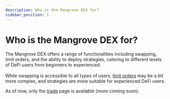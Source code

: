 ```yaml
---
description: Who is the Mangrove DEX for?
sidebar_position: 1
---
```



# Who is the Mangrove DEX for?

The Mangrove DEX offers a range of functionalities including swapping, limit orders, and the ability to deploy strategies, catering to different levels of DeFi users from beginners to experienced.<br /><br />
While swapping is accessible to all types of users, [limit orders](./trade/how-to-limit-order.md) may be a bit more complex, and strategies are more suitable for experienced DeFi users.

As of now, only the [trade](./trade/trade.md) page is available (more coming soon).